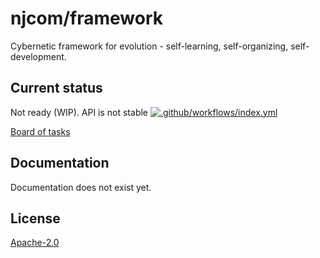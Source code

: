 # njcom/framework

Cybernetic framework for evolution - self-learning, self-organizing, self-development.

## Current status

Not ready (WIP). API is not stable [![.github/workflows/index.yml](https://github.com/njcom/framework/actions/workflows/index.yml/badge.svg)](https://github.com/njcom/framework/actions/workflows/index.yml)

[Board of tasks](https://github.com/orgs/njcom/projects/9)

## Documentation

Documentation does not exist yet.

## License

[Apache-2.0](LICENSE)
